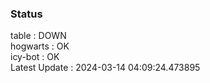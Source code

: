 ### Status


table : DOWN  
hogwarts : OK  
icy-bot : OK  
Latest Update : 2024-03-14 04:09:24.473895
